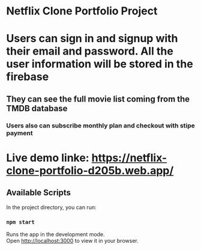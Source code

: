 # Netflix Clone Portfolio Project

# Users can sign in and signup with their email and password. All the user information will be stored in the firebase
## They can see the full movie list coming from the TMDB database
### Users also can subscribe monthly plan and checkout with stipe payment

# Live demo linke: https://netflix-clone-portfolio-d205b.web.app/

## Available Scripts

In the project directory, you can run:

### `npm start`

Runs the app in the development mode.\
Open [http://localhost:3000](http://localhost:3000) to view it in your browser.

